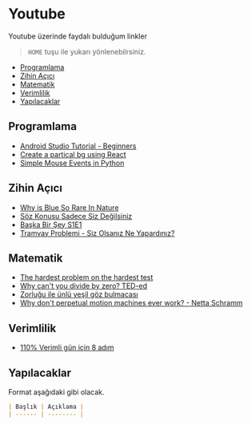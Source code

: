 # Youtube <!-- omit in toc -->

Youtube üzerinde faydalı bulduğum linkler

> `HOME` tuşu ile yukarı yönlenebilrsiniz.

- [Programlama](#programlama)
- [Zihin Açıcı](#zihin-a%C3%A7%C4%B1c%C4%B1)
- [Matematik](#matematik)
- [Verimlilik](#verimlilik)
- [Yapılacaklar](#yap%C4%B1lacaklar)

## Programlama

* [Android Studio Tutorial - Beginners](https://www.youtube.com/playlist?list=PLaoF-xhnnrRWHtmb8ZGmu8N4Wl2Zr26V7)
* [Create a partical bg using React](https://www.youtube.com/channel/UCO9YTlADpKkIeUGwbAWBHLQ)
* [Simple Mouse Events in Python](https://www.youtube.com/watch?v=2BXr9U6ZL8Y&list=PL1m1AtfGwsxmZJrHCNQUFufwK4qJBf_ia&index=2&t=0s)

## Zihin Açıcı

* [Why is Blue So Rare In Nature](https://www.youtube.com/watch?v=3g246c6Bv58&list=PL1m1AtfGwsxlQeqLs8DAN1eAhx0MT2QVz&index=2&t=0s)
* [Söz Konusu Sadece Siz Değilsiniz](https://www.youtube.com/watch?v=csOFdIShKqk&list=PL1m1AtfGwsxlQeqLs8DAN1eAhx0MT2QVz&index=3&t=0s)
* [Başka Bir Şey S1E1](https://www.youtube.com/channel/UC2lwJdnwpQnO5p5wY2pPHJg)
* [Tramvay Problemi - Siz Olsanız Ne Yapardınız?](https://www.youtube.com/watch?v=hFh3JUQ_a5U&list=PL1m1AtfGwsxlQeqLs8DAN1eAhx0MT2QVz&index=6&t=0s)

## Matematik

* [The hardest problem on the hardest test](https://www.youtube.com/watch?v=OkmNXy7er84&list=PL1m1AtfGwsxlQeqLs8DAN1eAhx0MT2QVz&index=5&t=5s)
* [Why can't you divide by zero? TED-ed](https://www.youtube.com/watch?v=NKmGVE85GUU&list=PL1m1AtfGwsxmzvl_SRpRIspdrJ0diop3a&index=4&t=0s)
* [Zorluğu ile ünlü yeşil göz bulmacası](https://www.youtube.com/watch?v=-La5sLFjfkM&t=0s&list=PL1m1AtfGwsxmzvl_SRpRIspdrJ0diop3a&index=5)
* [Why don't perpetual motion machines ever work? - Netta Schramm](https://www.youtube.com/watch?v=A-QgGXbDyR0&t=0s&list=PL1m1AtfGwsxmzvl_SRpRIspdrJ0diop3a&index=3)

## Verimlilik

* [110% Verimli gün için 8 adım](https://www.youtube.com/watch?v=61rAEsZOg8c&list=PL1m1AtfGwsxlwh39LMLuOdU6g9Wq5gAOF&index=2&t=0s)

## Yapılacaklar

Format aşağıdaki gibi olacak.

```md
| Başlık | Açıklama |
| ------ | -------- |
```
